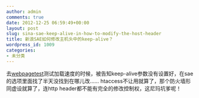 ```yaml
---
author: admin
comments: true
date: 2012-12-25 06:59:49+00:00
layout: post
slug: sina-sae-keep-alive-in-how-to-modify-the-host-header
title: 新浪SAE如何修改主机头中的keep-alive？
wordpress_id: 1009
categories:
- 未分类
---
```


去[webpagetest](http://www.webpagetest.org/)测试加载速度的时候，被告知keep-alive参数没有设置好，在sae的选项里面找了半天没找到在哪儿改…… htaccess不让用就算了，那个防火墙形同虚设就算了，连http header都不能有完全的修改控制权，这尼玛坑爹呢！

